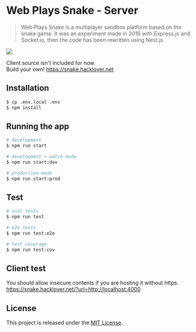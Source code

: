 # Web Plays Snake - Server
  
> Web Plays Snake is a multiplayer sandbox platform based on the snake game. It was an experiment made in 2016 with Express.js and Socket.io, then the code has been rewritten using Nest.js  

<img src="https://i.imgur.com/N16Wbrf.png" />

Client source isn't included for now.  
Build your own! https://snake.hacklover.net

## Installation

```bash
$ cp .env.local .env
$ npm install
```

## Running the app

```bash
# development
$ npm run start

# development + watch mode
$ npm run start:dev

# production mode
$ npm run start:prod
```

## Test

```bash
# unit tests
$ npm run test

# e2e tests
$ npm run test:e2e

# test coverage
$ npm run test:cov
```

## Client test
You should allow insecure contents if you are hosting it without https.  
https://snake.hacklover.net/?url=http://localhost:4000

## License

This project is released under the [MIT License](LICENSE).
